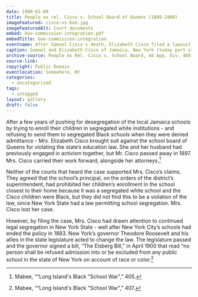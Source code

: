 ```yaml
---
date: 1900-01-09
title: People ex rel. Cisco v. School Board of Queens (1899-1900)
imageFeatured: cisco-vs-boe.jpg
imageFeaturedAlt: Court documents
embed: boe-commission-integration.pdf
embedTitle: boe-commission-integration
eventname: After Samuel Cisco's death, Elizabeth Cisco filed a lawsuit agains the school board in queens.
caption: Samuel and Elizabeth Cisco of Jamaica, New York (today part of Queens in New York City) had been challenging school segregation for years. After Mr. Cisco passed away in 1897, Mrs. Cisco continued her struggle with a suit against the school board of Queens. The above document is a selection from the presiding judge’s opinion in the case.
archive-source: People ex Rel. Cisco v. School Board, 44 App. Div. 469, 61 N.Y.S. 330 (N.Y. App. Div. 1899)
source-link:
copyright: Public Domain
eventlocation: Somewhere, NY
categories:
  - uncategorized
tags:
  - untagged
layout: gallery
draft: false
---
```


After a few years of pushing for desegregation of the local Jamaica schools by trying to enroll their children in segregated white institutions - and refusing to send them to segregated Black schools when they were denied admittance - Mrs. Elizabeth Cisco brought suit against the school board of Queens for violating the state’s education law. She and her husband had previously engaged in activism together, but Mr. Cisco passed away in 1897. Mrs. Cisco carried their work forward, alongside her attorneys.[^1]

Neither of the courts that heard the case supported Mrs. Cisco’s claims. They agreed that the school’s principal, on the orders of the district’s superintendent, had prohibited her children’s enrollment in the school closest to their home because it was a segregated white school and the Cisco children were Black, but they did not find this to be a violation of the law, since New York State had a law permitting school segregation. Mrs. Cisco lost her case.

However, by filing the case, Mrs. Cisco had drawn attention to continued legal segregation in New York State - well after New York City’s schools had ended the policy in 1883. New York’s governor Theodore Roosevelt and his allies in the state legislature acted to change the law. The legislature passed and the governor signed a bill, “The Elsberg Bill,” in April 1900 that read “no person shall be refused admission into or be excluded from any public school in the state of New York on account of race or color.[^2]

[^1]: Mabee, ““Long Island's Black "School War",” 405.
[^2]: Mabee, ““Long Island's Black "School War",” 407.
